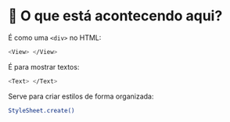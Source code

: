 # 🧠 O que está acontecendo aqui?

É como uma ``<div>`` no HTML:
```bash
<View> </View>
```

É para mostrar textos:
```bash
<Text> </Text>
```

Serve para criar estilos de forma organizada:
```bash
StyleSheet.create()
```
